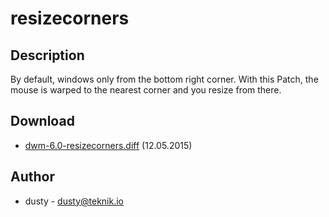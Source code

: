 # resizecorners

## Description

By default, windows only from the bottom right corner. With this Patch, the mouse is warped to the nearest corner and you resize from there.

## Download

 * [dwm-6.0-resizecorners.diff](dwm-6.0-resizecorners.diff) (12.05.2015)

## Author

 * dusty - <dusty@teknik.io>
